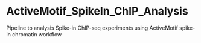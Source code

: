 # ActiveMotif_SpikeIn_ChIP_Analysis
Pipeline to analysis Spike-in ChIP-seq experiments using ActiveMotif spike-in chromatin workflow
